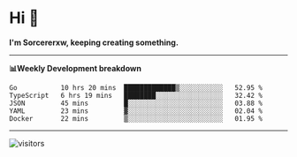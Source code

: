 # Hi 👋

**I'm Sorcererxw, keeping creating something.**

---

**📊Weekly Development breakdown**

<!--START_SECTION:waka-->
```text
Go           10 hrs 20 mins  █████████████▒░░░░░░░░░░░   52.95 % 
TypeScript   6 hrs 19 mins   ████████░░░░░░░░░░░░░░░░░   32.42 % 
JSON         45 mins         █░░░░░░░░░░░░░░░░░░░░░░░░   03.88 % 
YAML         23 mins         ▓░░░░░░░░░░░░░░░░░░░░░░░░   02.04 % 
Docker       22 mins         ▒░░░░░░░░░░░░░░░░░░░░░░░░   01.95 % 
```
<!--END_SECTION:waka-->

---

![visitors](https://visitor-badge.glitch.me/badge?page_id=sorcererxw.sorcererx)